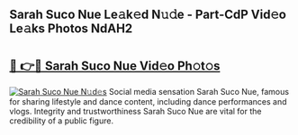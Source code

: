 ## Sarah Suco Nue Le𝚊k𝚎d N𝚞𝚍e - Part-CdP Vid𝚎o Le𝚊ks Photos NdAH2

# <h2><a href="http://fb7xpj7.evod.top/?m=Sarah+Suco+Nue">🔗 👉🔴 Sarah Suco Nue Vid𝚎o Ph𝚘t𝚘s</a></h2>

[![Sarah Suco Nue N𝚞d𝚎s](https://i.imgur.com/8V9OHl7.gif)](http://fb7xpj7.evod.top/?m=Sarah+Suco+Nue)
Social media sensation Sarah Suco Nue, famous for sharing lifestyle and dance content, including dance performances and vlogs. Integrity and trustworthiness Sarah Suco Nue are vital for the credibility of a public figure. 
